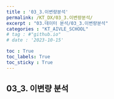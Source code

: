 ```yaml
---
title : '03_3.이변량분석' 
permalink: /KT_DX/03_3.이변량분석/
excerpt : "03.데이터 분석/03_3.이변량분석"
categories : "KT_AIVLE_SCHOOL"
# tag : #"github.io"
# date : '2023-10-15'

toc : True
toc_labels: True
toc_sticky : True
---
```


## 03_3. 이변량 분석

